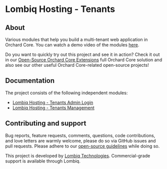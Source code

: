 # Lombiq Hosting - Tenants



## About

Various modules that help you build a multi-tenant web application in Orchard Core. You can watch a demo video of the modules [here](https://www.youtube.com/watch?v=c9hemoYcjIM&lc=Ugy5jqNChriMx9mLBFN4AaABAg).

Do you want to quickly try out this project and see it in action? Check it out in our [Open-Source Orchard Core Extensions](https://github.com/Lombiq/Open-Source-Orchard-Core-Extensions) full Orchard Core solution and also see our other useful Orchard Core-related open-source projects!


## Documentation

The project consists of the following independent modules:

- [Lombiq Hosting - Tenants Admin Login](Lombiq.Hosting.Tenants.Admin.Login/Readme.md)
- [Lombiq Hosting - Tenants Management](Lombiq.Hosting.Tenants.Management/Readme.md)


## Contributing and support

Bug reports, feature requests, comments, questions, code contributions, and love letters are warmly welcome, please do so via GitHub issues and pull requests. Please adhere to our [open-source guidelines](https://lombiq.com/open-source-guidelines) while doing so.

This project is developed by [Lombiq Technologies](https://lombiq.com/). Commercial-grade support is available through Lombiq.
